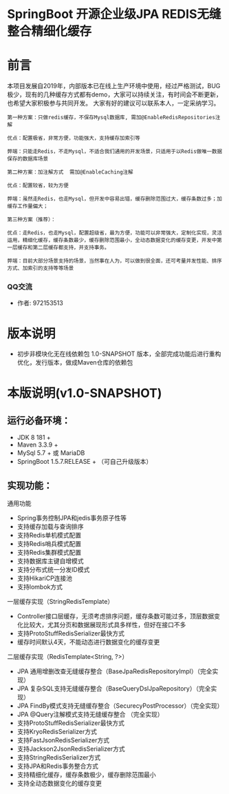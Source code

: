 SpringBoot 开源企业级JPA REDIS无缝整合精细化缓存
======


# 前言

本项目发展自2019年，内部版本已在线上生产环境中使用，经过严格测试，BUG极少，现有的几种缓存方式都有demo，大家可以持续关注，有时间会不断更新，也希望大家积极参与共同开发。
大家有好的建议可以联系本人，一定采纳学习。

```
第一种方案：只做redis缓存，不保存Mysql数据库, 需加@EnableRedisRepositories注解

优点：配置极省，非常方便，功能强大，支持缓存加索引等

弊端：只能走Redis，不走Mysql，不适合我们通用的开发场景，只适用于以Redis做唯一数据保存的数据库场景
```

```
第二种方案：加注解方式  需加@EnableCaching注解

优点：配置较省，较为方便

弊端：虽然走Redis，也走Mysql，但开发中容易出错，缓存删除范围过大，缓存条数过多；加缓存工作量偏大；
```

```
第三种方案（推荐）：

优点：走Redis，也走Mysql，配置超级省，最为方便，功能可以非常强大，定制化实现，灵活运用，精细化缓存，缓存条数最少，缓存删除范围最小，全动态数据变化的缓存变更，开发中第一层缓存和第二层缓存都支持，并支持事务。

弊端：目前大部分场景支持的场景，当然事在人为，可以做到很全面，还可考量并发性能、排序方式、加索引的支持等等场景
```

### QQ交流
*  作者: 972153513

# 版本说明

*   初步非模块化无在线依赖包 1.0-SNAPSHOT 版本，全部完成功能后进行重构优化，发行版本，做成Maven仓库的依赖包

# 本版说明(v1.0-SNAPSHOT)

## 运行必备环境：

*   JDK 8 181 +
*   Maven 3.3.9 +
*   MySql 5.7 + 或 MariaDB
*   SpringBoot 1.5.7.RELEASE + （可自己升级版本）

## 实现功能：

通用功能
*   Spring事务控制JPA和jedis事务原子性等
*   支持缓存加载与查询排序
*   支持Redis单机模式配置
*   支持Redis哨兵模式配置
*   支持Redis集群模式配置
*   支持数据库主键自增模式
*   支持分布式统一分发ID模式
*   支持HikariCP连接池
*   支持lombok方式

一层缓存实现（StringRedisTemplate）
*   Controller接口层缓存，无须考虑排序问题，缓存条数可能过多，顶层数据变化比较大，尤其分页和数据展现形式具多样性，但好在接口不多
*   支持ProtoStuffRedisSerializer最快方式
*   缓存时间默认4天，不能动态进行数据变化的缓存变更

二层缓存实现（RedisTemplate<String, ?>）
*   JPA 通用增删改查无缝缓存整合（BaseJpaRedisRepositoryImpl）（完全实现）
*   JPA 复杂SQL支持无缝缓存整合（BaseQueryDslJpaRepository）（完全实现）
*   JPA FindBy模式支持无缝缓存整合（SecurecyPostProcessor）（完全实现）
*   JPA @Query注解模式支持无缝缓存整合 （完全实现）
*   支持ProtoStuffRedisSerializer最快方式
*   支持KryoRedisSerializer方式
*   支持FastJsonRedisSerializer方式
*   支持Jackson2JsonRedisSerializer方式
*   支持StringRedisSerializer方式
*   支持JPA和Redis事务整合方式
*   支持精细化缓存，缓存条数极少，缓存删除范围最小
*   支持全动态数据变化的缓存变更